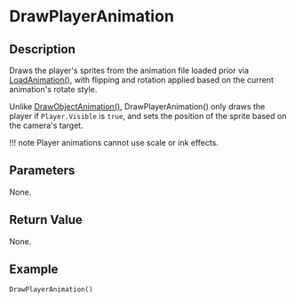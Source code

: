 # DrawPlayerAnimation

## Description
Draws the player's sprites from the animation file loaded prior via [LoadAnimation()](LoadAnimation.md), with flipping and rotation applied based on the current animation's rotate style.

Unlike [DrawObjectAnimation()](DrawObjectAnimation.md), DrawPlayerAnimation() only draws the player if `Player.Visible` is `true`, and sets the position of the sprite based on the camera's target.

!!! note
    Player animations cannot use scale or ink effects.

## Parameters
None.

## Return Value
None.

## Example
```
DrawPlayerAnimation()
```
